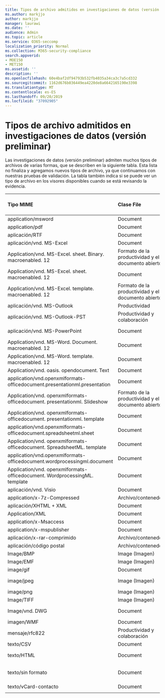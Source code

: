 ```yaml
---
title: Tipos de archivo admitidos en investigaciones de datos (versión preliminar)
ms.author: markjjo
author: markjjo
manager: laurawi
ms.date: ''
audience: Admin
ms.topic: article
ms.service: O365-seccomp
localization_priority: Normal
ms.collection: M365-security-compliance
search.appverid:
- MOE150
- MET150
ms.assetid: ''
description: ''
ms.openlocfilehash: 60e4baf2df94793b532fb4035a34ca3c7a5cd332
ms.sourcegitcommit: 1162d676b036449ea4220de8a6642165190e3398
ms.translationtype: MT
ms.contentlocale: es-ES
ms.lasthandoff: 09/20/2019
ms.locfileid: "37092905"
---
```

# <a name="supported-file-types-in-data-investigations-preview"></a>Tipos de archivo admitidos en investigaciones de datos (versión preliminar)

Las investigaciones de datos (versión preliminar) admiten muchos tipos de archivos de varias formas, que se describen en la siguiente tabla. Esta lista no finaliza y agregamos nuevos tipos de archivo, ya que continuamos con nuestras pruebas de validación. La tabla también indica si se puede ver un tipo de archivo en los visores disponibles cuando se está revisando la evidencia.

| Tipo MIME | Clase File | Visor nativo | Visor de texto | Visor de anotaciones | Extracción de contenedores | Extensiones |
| :- | :- | :- | :- | :- | :- | :- |
| application/msword | Document | Sí | Sí | Sí | No | . doc;. dat |
| application/pdf | Document | Sí | Sí | Sí | No | .pdf |
| aplicación/RTF | Document | Sí | Sí | Sí | No | . rtf;. doc |
| aplicación/vnd. MS-Excel | Document | Sí | Sí | Sí | No | . xls;. dat |
| Application/vnd. MS-Excel. sheet. Binary. macroenabled. 12 | Formato de la productividad y el documento abierto | Sí | Sí | No | No | .xlsb |
| Application/vnd. MS-Excel. sheet. macroenabled. 12 | Document | Sí | Sí | Sí | No | . xlsm |
| Application/vnd. MS-Excel. template. macroenabled. 12 | Formato de la productividad y el documento abierto | No | Sí | No | No | . xltm |
| aplicación/vnd. MS-Outlook | Productividad | No | No | No | No | . msg |
| aplicación/vnd. MS-Outlook-PST | Productividad y colaboración | No | No | No | Sí | .pst |
| aplicación/vnd. MS-PowerPoint | Document | Sí | Sí | Sí | No | . ppt;. PPS;. pase |
| Application/vnd. MS-Word. Document. macroenabled. 12 | Document | Sí | Sí | Sí | No | .docm |
| Application/vnd. MS-Word. template. macroenabled. 12 | Document | Sí | Sí | Sí | No | . dotm |
| Application/vnd. oasis. opendocument. Text | Document | Sí | Sí | Sí | No | ODT  |
| application/vnd.openxmlformats-officedocument.presentationml.presentation | Document | Sí | Sí | Sí | No | .pptx |
| Application/vnd. openxmlformats-officedocument. presentationml. Slideshow | Formato de la productividad y el documento abierto | Sí | Sí | Sí | No | . ppsx |
| Application/vnd. openxmlformats-officedocument. presentationml. template | Document | Sí | Sí | Sí | No | . potx |
| application/vnd.openxmlformats-officedocument.spreadsheetml.sheet | Document | Sí | Sí | Sí | No | .xlsx |
| Application/vnd. openxmlformats-officedocument. SpreadsheetML. template | Document | Sí | Sí | Sí | No | . xltx |
| application/vnd.openxmlformats-officedocument.wordprocessingml.document | Document | Sí | Sí | Sí | No | .docx |
| Application/vnd. openxmlformats-officedocument. WordprocessingML. template | Document | Sí | Sí | Sí | No | . dotx |
| aplicación/vnd. Visio | Document | Sí | Sí | Sí | No | . VSD |
| application/x-7z-Compressed | Archivo/contenedor | No | No | No | Sí | .7z |
| aplicación/XHTML + XML | Document | Sí | Sí | Sí | No | . XHTML |
| Application/XML | Document | Sí | Sí | Sí | No | . XML |
| application/x-Msaccess | Document | Sí | Sí | Sí | No | .mdb |
| application/x-mspublisher | Document | Sí | Sí | Sí | No | . pub |
| aplicación/x-rar-comprimido | Archivo/contenedor | No | No | No | Sí | . rar |
| aplicación/código postal | Archivo/contenedor | No | No | No | Sí | .zip |
| Image/BMP | Image (Imagen) | Sí | Sí | Sí | No | .bmp |
| Image/EMF | Image (Imagen) | Sí | Sí | Sí | No | .emf |
| image/gif | Document | Sí | Sí | Sí | No | .gif |
| image/jpeg | Image (Imagen) | Sí | Sí | Sí | No | . jpg;. JPEG;. dat;. jpgt |
| image/png | Image (Imagen) | Sí | Sí | Sí | No | .png |
| Image/TIFF | Image (Imagen) | Sí | Sí | Sí | No | . tif |
| Image/vnd. DWG | Document | Sí | Sí | Sí | No | . dwg;. ficheros |
| imagen/WMF | Document | Sí | Sí | Sí | No | .wmf |
| mensaje/rfc822 | Productividad y colaboración | No | No | No | No | . eml |
| texto/CSV | Document | Sí | Sí | Sí | No | . csv |
| texto/HTML | Document | Sí | Sí | Sí | No | . html;. shtml;. htm |
| texto/sin formato | Document | Sí | Sí | Sí | No | . txt;. CSS;. con;. pl;. csv;. dat |
| texto/vCard-contacto | Document | Sí | Sí | Sí | No | . vcf |
||||||||
